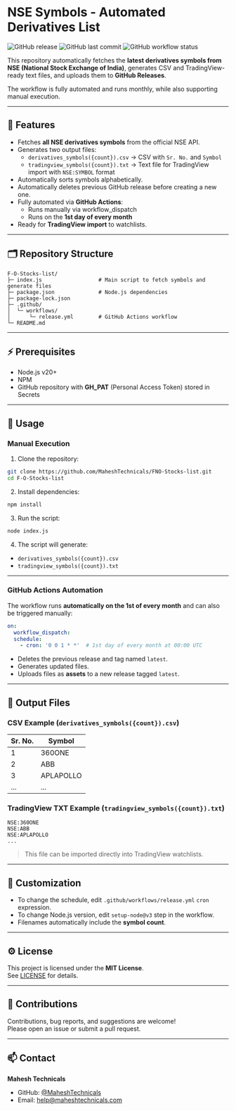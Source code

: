 # NSE Symbols - Automated Derivatives List

![GitHub release](https://img.shields.io/github/v/release/MaheshTechnicals/F-O-Stocks-list)
![GitHub last commit](https://img.shields.io/github/last-commit/MaheshTechnicals/F-O-Stocks-list)
![GitHub workflow status](https://img.shields.io/github/actions/workflow/status/MaheshTechnicals/F-O-Stocks-list/release.yml?branch=main)

This repository automatically fetches the **latest derivatives symbols from NSE (National Stock Exchange of India)**, generates CSV and TradingView-ready text files, and uploads them to **GitHub Releases**.

The workflow is fully automated and runs monthly, while also supporting manual execution.

---

## 📌 Features

- Fetches **all NSE derivatives symbols** from the official NSE API.
- Generates two output files:
  - `derivatives_symbols({count}).csv` → CSV with `Sr. No.` and `Symbol`
  - `tradingview_symbols({count}).txt` → Text file for TradingView import with `NSE:SYMBOL` format
- Automatically sorts symbols alphabetically.
- Automatically deletes previous GitHub release before creating a new one.
- Fully automated via **GitHub Actions**:
  - Runs manually via workflow_dispatch
  - Runs on the **1st day of every month**
- Ready for **TradingView import** to watchlists.

---

## 🗂 Repository Structure

```
F-O-Stocks-list/
├─ index.js                  # Main script to fetch symbols and generate files
├─ package.json              # Node.js dependencies
├─ package-lock.json
├─ .github/
│  └─ workflows/
│      └─ release.yml        # GitHub Actions workflow
└─ README.md
```

---

## ⚡ Prerequisites

- Node.js v20+
- NPM
- GitHub repository with **GH_PAT** (Personal Access Token) stored in Secrets

---

## 🚀 Usage

### Manual Execution

1. Clone the repository:

```bash
git clone https://github.com/MaheshTechnicals/FNO-Stocks-list.git
cd F-O-Stocks-list
```

2. Install dependencies:

```bash
npm install
```

3. Run the script:

```bash
node index.js
```

4. The script will generate:

- `derivatives_symbols({count}).csv`  
- `tradingview_symbols({count}).txt`

---

### GitHub Actions Automation

The workflow runs **automatically on the 1st of every month** and can also be triggered manually:

```yaml
on:
  workflow_dispatch:
  schedule:
    - cron: '0 0 1 * *'  # 1st day of every month at 00:00 UTC
```

- Deletes the previous release and tag named `latest`.
- Generates updated files.
- Uploads files as **assets** to a new release tagged `latest`.

---

## 📝 Output Files

### CSV Example (`derivatives_symbols({count}).csv`)

| Sr. No. | Symbol  |
|---------|---------|
| 1       | 360ONE  |
| 2       | ABB     |
| 3       | APLAPOLLO |
| ...     | ...     |

### TradingView TXT Example (`tradingview_symbols({count}).txt`)

```
NSE:360ONE
NSE:ABB
NSE:APLAPOLLO
...
```

> This file can be imported directly into TradingView watchlists.

---

## 🔧 Customization

- To change the schedule, edit `.github/workflows/release.yml` `cron` expression.
- To change Node.js version, edit `setup-node@v3` step in the workflow.
- Filenames automatically include the **symbol count**.

---

## ⚙️ License

This project is licensed under the **MIT License**.  
See [LICENSE](LICENSE) for details.

---

## 🙌 Contributions

Contributions, bug reports, and suggestions are welcome!  
Please open an issue or submit a pull request.

---

## 📫 Contact

**Mahesh Technicals**  
- GitHub: [@MaheshTechnicals](https://github.com/MaheshTechnicals)  
- Email: help@maheshtechnicals.com
